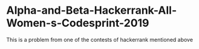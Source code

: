 # Alpha-and-Beta-Hackerrank-All-Women-s-Codesprint-2019
This is a problem from one of the contests of hackerrank mentioned above
